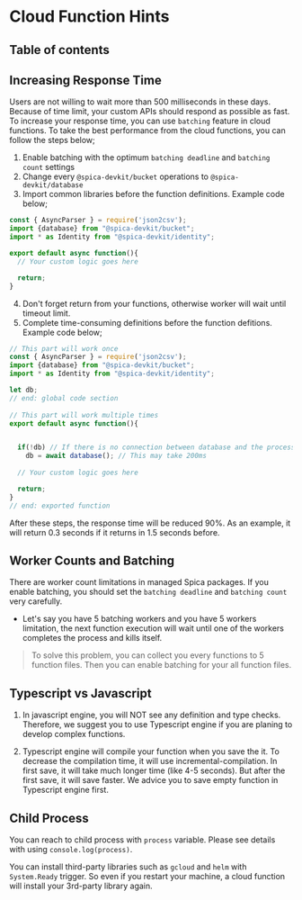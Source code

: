 # Cloud Function Hints

## Table of contents

## Increasing Response Time

Users are not willing to wait more than 500 milliseconds in these days. Because of time limit, your custom APIs should respond as possible as fast. To increase your response time, you can use `batching` feature in cloud functions. To take the best performance from the cloud functions, you can follow the steps below;

1. Enable batching with the optimum `batching deadline` and `batching count` settings
2. Change every `@spica-devkit/bucket` operations to `@spica-devkit/database`
3. Import common libraries before the function definitions. Example code below;

```typescript
const { AsyncParser } = require('json2csv');
import {database} from "@spica-devkit/bucket";
import * as Identity from "@spica-devkit/identity";

export default async function(){
  // Your custom logic goes here

  return;
}
```

4. Don't forget return from your functions, otherwise worker will wait until timeout limit.
5. Complete time-consuming definitions before the function defitions. Example code below;

```typescript
// This part will work once
const { AsyncParser } = require('json2csv');
import {database} from "@spica-devkit/bucket";
import * as Identity from "@spica-devkit/identity";

let db; 
// end: global code section
  
// This part will work multiple times
export default async function(){


  if(!db) // If there is no connection between database and the process
    db = await database(); // This may take 200ms
  
  // Your custom logic goes here

  return;
}
// end: exported function
```

After these steps, the response time will be reduced 90%. As an example, it will return 0.3 seconds if it returns in 1.5 seconds before.

## Worker Counts and Batching

There are worker count limitations in managed Spica packages. If you enable batching, you should set the `batching deadline` and `batching count` very carefully. 

* Let's say you have 5 batching workers and you have 5 workers limitation, the next function execution will wait until one of the workers completes the process and kills itself. 

> To solve this problem, you can collect you every functions to 5 function files. Then you can enable batching for your all function files.

## Typescript vs Javascript

1. In javascript engine, you will NOT see any definition and type checks. Therefore, we suggest you to use Typescript engine if you are planing to develop complex functions.

2. Typescript engine will compile your function when you save the it. To decrease the compilation time, it will use incremental-compilation. In first save, it will take much longer time (like 4-5 seconds). But after the first save, it will save faster. We advice you to save empty function in Typescript engine first.

## Child Process

You can reach to child process with `process` variable. Please see details with using `console.log(process)`. 

You can install third-party libraries such as `gcloud` and `helm` with `System.Ready` trigger. So even if you restart your machine, a cloud function will install your 3rd-party library again.

